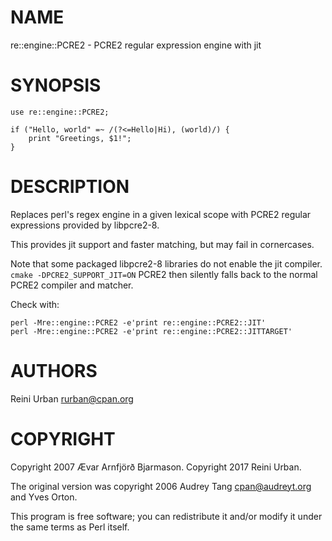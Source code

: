# NAME 

re::engine::PCRE2 - PCRE2 regular expression engine with jit

# SYNOPSIS

    use re::engine::PCRE2;

    if ("Hello, world" =~ /(?<=Hello|Hi), (world)/) {
        print "Greetings, $1!";
    }

# DESCRIPTION

Replaces perl's regex engine in a given lexical scope with PCRE2
regular expressions provided by libpcre2-8.

This provides jit support and faster matching, but may fail in
cornercases.

Note that some packaged libpcre2-8 libraries do not enable the jit
compiler. `cmake -DPCRE2_SUPPORT_JIT=ON`
PCRE2 then silently falls back to the normal PCRE2 compiler and matcher.

Check with:

    perl -Mre::engine::PCRE2 -e'print re::engine::PCRE2::JIT'
    perl -Mre::engine::PCRE2 -e'print re::engine::PCRE2::JITTARGET'

# AUTHORS

Reini Urban <rurban@cpan.org>

# COPYRIGHT

Copyright 2007 Ævar Arnfjörð Bjarmason.
Copyright 2017 Reini Urban.

The original version was copyright 2006 Audrey Tang
<cpan@audreyt.org> and Yves Orton.

This program is free software; you can redistribute it and/or modify it
under the same terms as Perl itself.
